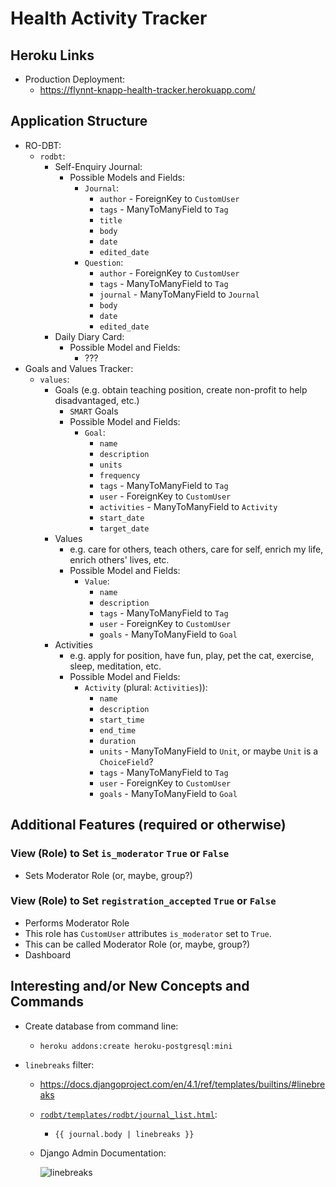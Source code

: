 # Health Activity Tracker

## Heroku Links

* Production Deployment:
  * <https://flynnt-knapp-health-tracker.herokuapp.com/>

## Application Structure

* RO-DBT:
  * `rodbt`:
    * Self-Enquiry Journal:
      * Possible Models and Fields:
        * `Journal`:
          * `author` - ForeignKey to `CustomUser`
          * `tags` - ManyToManyField to `Tag`
          * `title`
          * `body`
          * `date`
          * `edited_date`
        * `Question`:
          * `author` - ForeignKey to `CustomUser`
          * `tags` - ManyToManyField to `Tag`
          * `journal` - ManyToManyField to `Journal`
          * `body`
          * `date`
          * `edited_date`
    * Daily Diary Card:
      * Possible Model and Fields:
        * ???
* Goals and Values Tracker:
  * `values`:
    * Goals (e.g. obtain teaching position, create non-profit to help disadvantaged, etc.)
      * `SMART` Goals
      * Possible Model and Fields:
        * `Goal`:
          * `name`
          * `description`
          * `units`
          * `frequency`
          * `tags` - ManyToManyField to `Tag`
          * `user` - ForeignKey to `CustomUser`
          * `activities` - ManyToManyField to `Activity`
          * `start_date`
          * `target_date`
    * Values
      * e.g. care for others, teach others, care for self, enrich my life, enrich others' lives, etc.
      * Possible Model and Fields:
        * `Value`:
          * `name`
          * `description`
          * `tags` - ManyToManyField to `Tag`
          * `user` - ForeignKey to `CustomUser`
          * `goals` - ManyToManyField to `Goal`
    * Activities
      * e.g. apply for position, have fun, play, pet the cat, exercise, sleep, meditation, etc.
      * Possible Model and Fields:
        * `Activity` (plural: `Activities`)):
          * `name`
          * `description`
          * `start_time`
          * `end_time`
          * `duration`
          * `units` - ManyToManyField to `Unit`, or maybe `Unit` is a `ChoiceField`?
          * `tags` - ManyToManyField to `Tag`
          * `user` - ForeignKey to `CustomUser`
          * `goals` - ManyToManyField to `Goal`

## Additional Features (required or otherwise)

### View (Role) to Set `is_moderator` `True` or `False`

* Sets Moderator Role (or, maybe, group?)

### View (Role) to Set `registration_accepted` `True` or `False`

* Performs Moderator Role
* This role has `CustomUser` attributes `is_moderator` set to `True`.
* This can be called Moderator Role (or, maybe, group?)
* Dashboard

## Interesting and/or New Concepts and Commands

* Create database from command line:
  * `heroku addons:create heroku-postgresql:mini`

* `linebreaks` filter:
  * <https://docs.djangoproject.com/en/4.1/ref/templates/builtins/#linebreaks>
  * [`rodbt/templates/rodbt/journal_list.html`](./rodbt/templates/rodbt/journal_list.html):
    * `{{ journal.body | linebreaks }}`
  * Django Admin Documentation:

    ![linebreaks](https://user-images.githubusercontent.com/47562501/216554120-956f3226-10d5-4c42-b79c-260f089dce98.png)

